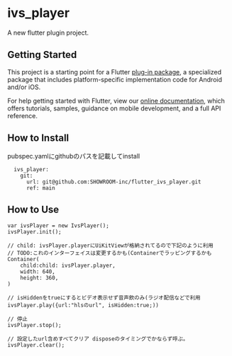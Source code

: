 # ivs_player

A new flutter plugin project.

## Getting Started

This project is a starting point for a Flutter
[plug-in package](https://flutter.dev/developing-packages/),
a specialized package that includes platform-specific implementation code for
Android and/or iOS.

For help getting started with Flutter, view our
[online documentation](https://flutter.dev/docs), which offers tutorials,
samples, guidance on mobile development, and a full API reference.


## How to Install

pubspec.yamlにgithubのパスを記載してinstall

```
  ivs_player:
    git:
      url: git@github.com:SHOWROOM-inc/flutter_ivs_player.git
      ref: main
```


## How to Use

```
var ivsPlayer = new IvsPlayer();
ivsPlayer.init();

// child: ivsPlayer.playerにUiKitViewが格納されてるので下記のように利用
// TODO:これのインターフェイスは変更するかも(Containerでラッピングするかも
Container(
	child:child: ivsPlayer.player,
    width: 640,
    height: 360,
)

// isHiddenをtrueにするとビデオ表示せず音声飲のみ(ラジオ配信などで利用
ivsPlayer.play({url:"hlsのurl", isHidden:true;))

// 停止
ivsPlayer.stop();

// 設定したurl含めすべてクリア disposeのタイミングでかならず呼ぶ。
ivsPlayer.clear();

```